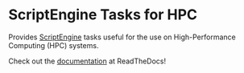 # ScriptEngine Tasks for HPC

Provides [ScriptEngine](https://github.com/uwefladrich/scriptengine) tasks
useful for the use on High-Performance Computing (HPC) systems.

Check out the [documentation](https://scriptengine-tasks-hpc.readthedocs.io) at
ReadTheDocs!
